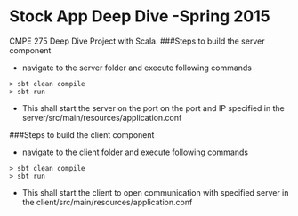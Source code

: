 # Stock App Deep Dive -Spring 2015
CMPE 275 Deep Dive Project with Scala. 
###Steps to build the server component
* navigate to the server folder and execute following commands
```shell
> sbt clean compile
> sbt run
```
* This shall start the server on the port on the port and IP specified in the server/src/main/resources/application.conf

###Steps to build the client component
* navigate to the client folder and execute following commands
```shell
> sbt clean compile
> sbt run
```
* This shall start the client to open communication with specified server in the client/src/main/resources/application.conf


